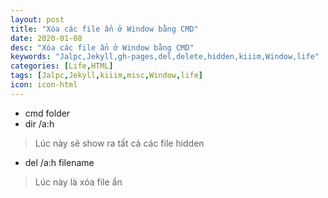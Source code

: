 ```yaml
---
layout: post
title: "Xóa các file ẩn ở Window bằng CMD"
date: 2020-01-08
desc: "Xóa các file ẩn ở Window bằng CMD"
keywords: "Jalpc,Jekyll,gh-pages,del,delete,hidden,kiiim,Window,life"
categories: [Life,HTML]
tags: [Jalpc,Jekyll,kiiim,misc,Window,life]
icon: icon-html
---
```


* cmd folder
* dir /a:h
> Lúc này sẽ show ra tất cả các file hidden
* del /a:h filename
> Lúc này là xóa file ẩn
